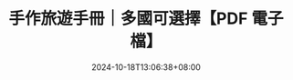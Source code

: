 ---
title: '手作旅遊手冊｜多國可選擇【PDF 電子檔】'
date: '2024-10-18T13:06:38+08:00'
description: '「旅行結束後，你能夠帶走的是什麼？」如果每次旅行，都能獲得一個獨一無二的實體收藏品，那該有多令人難忘？出台灣的旅遊手冊就此誕生了。'
tags: [旅遊手冊]
cover: 'https://public-files.gumroad.com/ktnqreqi0itidt8kdwh3ozsp7xq0'
external_url: 'https://exittaiwan.gumroad.com/?section=zqL-iN5Z1QQJf1UamLxTVQ==#zqL-iN5Z1QQJf1UamLxTVQ=='
layout: 'shop'
featured: true
---